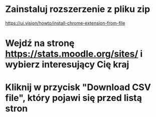 # Zainstaluj rozszerzenie z pliku zip
https://ui.vision/howto/install-chrome-extension-from-file 
# Wejdź na stronę https://stats.moodle.org/sites/ i wybierz interesujący Cię kraj
# Kliknij w przycisk "Download CSV file", który pojawi się przed listą stron
